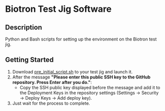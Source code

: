 # Biotron Test Jig Software

## Description
Python and Bash scripts for setting up the environment on the Biotron test jig.

## Getting Started

1. Download [pre_initial_script.sh](pre_initial_script.sh) to your test jig and launch it.
2. After the message **"Please enter this public SSH key to the GitHub repository. Press Enter after you do."**:
   - Copy the SSH public key displayed before the message and add it to the Deployment Keys in the repository settings (Settings -> Security -> Deploy Keys -> Add deploy key).
3. Just wait for the process to complete.
